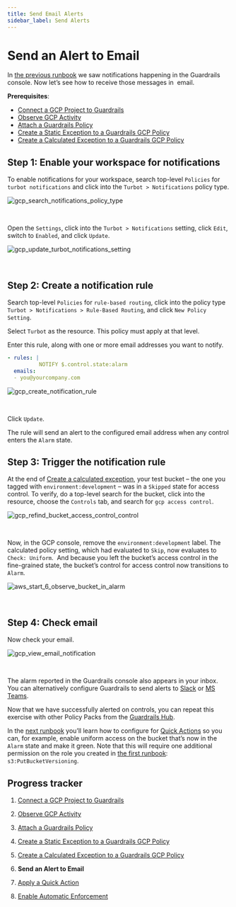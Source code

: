 ```yaml
---
title: Send Email Alerts
sidebar_label: Send Alerts
---
```


# Send an Alert to Email

In [the previous runbook](/guardrails/docs/getting-started/getting-started-gcp/create-calculated-exception) we saw notifications happening in the Guardrails console. Now let’s see how to receive those messages in  email.

**Prerequisites**:

- [Connect a GCP Project to Guardrails](/guardrails/docs/getting-started/getting-started-gcp/connect-a-project/)
- [Observe GCP Activity](/guardrails/docs/getting-started/getting-started-gcp/observe-gcp-activity/)
- [Attach a Guardrails Policy](/guardrails/docs/getting-started/getting-started-gcp/attach-a-policy/)
- [Create a Static Exception to a Guardrails GCP Policy](/guardrails/docs/getting-started/getting-started-gcp/create-static-exception/)
- [Create a Calculated Exception to a Guardrails GCP Policy](/guardrails/docs/getting-started/getting-started-gcp/create-calculated-exception/)


## Step 1: Enable your workspace for notifications


To enable notifications for your workspace, search top-level `Policies` for `turbot notifications` and click into the `Turbot > Notifications` policy type.
<p><img alt="gcp_search_notifications_policy_type" src="/images/docs/guardrails/getting-started/getting-started-gcp/send-alert-to-email/gcp-search-notifications-policy-type.png"/></p><br/>


Open the `Settings`, click into the `Turbot > Notifications` setting, click `Edit`, switch to `Enabled`, and click `Update`.
<p><img alt="gcp_update_turbot_notifications_setting" src="/images/docs/guardrails/getting-started/getting-started-gcp/send-alert-to-email/gcp-update-turbot-notifications-setting.png"/></p><br/>

## Step 2: Create a notification rule

Search top-level `Policies` for `rule-based routing`, click into the policy type `Turbot > Notifications > Rule-Based Routing`, and click `New Policy Setting`.

Select `Turbot` as the resource. This policy must apply at that level.

Enter this rule, along with one or more email addresses you want to notify.

```yaml
- rules: |
          NOTIFY $.control.state:alarm
  emails:
  - you@yourcompany.com
```
<p><img alt="gcp_create_notification_rule" src="/images/docs/guardrails/getting-started/getting-started-gcp/send-alert-to-email/gcp-create-notification-rule.png"/></p><br/>

Click `Update`.


The rule will send an alert to the configured email address when any control enters the `Alarm` state.

## Step 3: Trigger the notification rule

At the end of [Create a calculated exception](/guardrails/docs/getting-started/getting-started-gcp/create_calculated_exception), your test bucket – the one you tagged with `environment:development` – was in a `Skipped` state for access control. To verify, do a top-level search for the bucket, click into the resource, choose the `Controls` tab, and search for `gcp access control`.
<p><img alt="gcp_refind_bucket_access_control_control" src="/images/docs/guardrails/getting-started/getting-started-gcp/send-alert-to-email/gcp-refind-bucket-access-control-control.png"/></p><br/>

Now, in the GCP console, remove the `environment:development` label. The calculated policy setting, which had evaluated to `Skip`, now evaluates to `Check: Uniform`.  And because you left the bucket’s access control in the fine-grained state, the bucket’s control for access control now transitions to `Alarm`.  
<p><img alt="aws_start_6_observe_bucket_in_alarm" src="/images/docs/guardrails/getting-started/getting-started-gcp/send-alert-to-email/aws-start-6-observe-bucket-in-alarm.png"/></p><br/>


## Step 4: Check email


Now check your email.
<p><img alt="gcp_view_email_notification" src="/images/docs/guardrails/getting-started/getting-started-gcp/send-alert-to-email/gcp-view-email-notification.png"/></p><br/>


The alarm reported in the Guardrails console also appears in your inbox. You can alternatively configure Guardrails to send alerts to [Slack]([guardrails/docs/guides/notifications/templates#example-slack-template](https://turbot.com/guardrails/docs/guides/notifications/templates#example-slack-template)) or [MS Teams](/guardrails/docs/guides/notifications/templates#example-ms-teams-template).

Now that we have successfully alerted on controls, you can repeat this exercise with other Policy Packs from the [Guardrails Hub](hub.guardrails.com).

In the [next runbook](/guardrails/docs/getting-started/getting-started-gcp/apply-quick-action) you’ll learn how to configure for [Quick Actions]([/guardrails/docs/guides/quick-actions](https://turbot.com/guardrails/docs/guides/quick-actions#enabling-quick-actions)) so you can, for example, enable uniform access on the bucket that’s now in the `Alarm` state and make it green. Note that this will require one additional permission on the role you created in [the first runbook]([/](https://turbot.com/guardrails/docs/guides/notifications/templates#example-slack-template)guardrails/docs/runbooks/getting-started-aws/connect-an-account): `s3:PutBucketVersioning`.


## Progress tracker

1. [Connect a GCP Project to Guardrails](/guardrails/docs/getting-started/getting-started-gcp/connect-a-project/)

2. [Observe GCP Activity](/guardrails/docs/getting-started/getting-started-gcp/observe-gcp-activity/)

3. [Attach a Guardrails Policy](/guardrails/docs/getting-started/getting-started-gcp/attach-a-policy/)

4. [Create a Static Exception to a Guardrails GCP Policy](/guardrails/docs/getting-started/getting-started-gcp/create-static-exception/)

5. [Create a Calculated Exception to a Guardrails GCP Policy](/guardrails/docs/getting-started/getting-started-gcp/create-calculated-exception/)

6. **Send an Alert to Email**

7. [Apply a Quick Action](/guardrails/docs/getting-started/getting-started-gcp/apply-quick-action/)

8. [Enable Automatic Enforcement](/guardrails/docs/getting-started/getting-started-gcp/enable-enforcement/)
